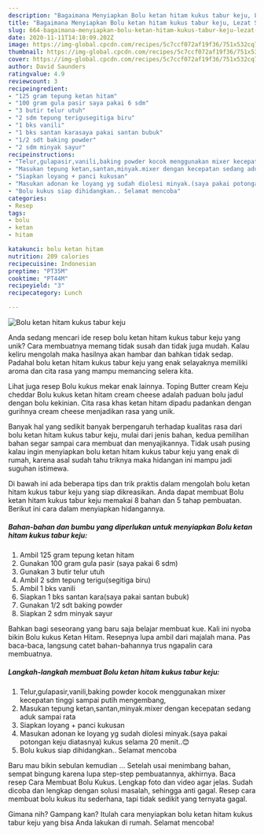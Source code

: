 ```yaml
---
description: "Bagaimana Menyiapkan Bolu ketan hitam kukus tabur keju, Lezat Sekali"
title: "Bagaimana Menyiapkan Bolu ketan hitam kukus tabur keju, Lezat Sekali"
slug: 664-bagaimana-menyiapkan-bolu-ketan-hitam-kukus-tabur-keju-lezat-sekali
date: 2020-11-11T14:10:09.202Z
image: https://img-global.cpcdn.com/recipes/5c7ccf072af19f36/751x532cq70/bolu-ketan-hitam-kukus-tabur-keju-foto-resep-utama.jpg
thumbnail: https://img-global.cpcdn.com/recipes/5c7ccf072af19f36/751x532cq70/bolu-ketan-hitam-kukus-tabur-keju-foto-resep-utama.jpg
cover: https://img-global.cpcdn.com/recipes/5c7ccf072af19f36/751x532cq70/bolu-ketan-hitam-kukus-tabur-keju-foto-resep-utama.jpg
author: David Saunders
ratingvalue: 4.9
reviewcount: 3
recipeingredient:
- "125 gram tepung ketan hitam"
- "100 gram gula pasir saya pakai 6 sdm"
- "3 butir telur utuh"
- "2 sdm tepung terigusegitiga biru"
- "1 bks vanili"
- "1 bks santan karasaya pakai santan bubuk"
- "1/2 sdt baking powder"
- "2 sdm minyak sayur"
recipeinstructions:
- "Telur,gulapasir,vanili,baking powder kocok menggunakan mixer kecepatan tinggi sampai putih mengembang,"
- "Masukan tepung ketan,santan,minyak.mixer dengan kecepatan sedang aduk sampai rata"
- "Siapkan loyang + panci kukusan"
- "Masukan adonan ke loyang yg sudah diolesi minyak.(saya pakai potongan keju diatasnya) kukus selama 20 menit..😊"
- "Bolu kukus siap dihidangkan.. Selamat mencoba"
categories:
- Resep
tags:
- bolu
- ketan
- hitam

katakunci: bolu ketan hitam 
nutrition: 209 calories
recipecuisine: Indonesian
preptime: "PT35M"
cooktime: "PT44M"
recipeyield: "3"
recipecategory: Lunch

---
```



![Bolu ketan hitam kukus tabur keju](https://img-global.cpcdn.com/recipes/5c7ccf072af19f36/751x532cq70/bolu-ketan-hitam-kukus-tabur-keju-foto-resep-utama.jpg)

Anda sedang mencari ide resep bolu ketan hitam kukus tabur keju yang unik? Cara membuatnya memang tidak susah dan tidak juga mudah. Kalau keliru mengolah maka hasilnya akan hambar dan bahkan tidak sedap. Padahal bolu ketan hitam kukus tabur keju yang enak selayaknya memiliki aroma dan cita rasa yang mampu memancing selera kita.

Lihat juga resep Bolu kukus mekar enak lainnya. Toping Butter cream Keju cheddar Bolu kukus ketan hitam cream cheese adalah paduan bolu jadul dengan bolu kekinian. Cita rasa khas ketan hitam dipadu padankan dengan gurihnya cream cheese menjadikan rasa yang unik.

Banyak hal yang sedikit banyak berpengaruh terhadap kualitas rasa dari bolu ketan hitam kukus tabur keju, mulai dari jenis bahan, kedua pemilihan bahan segar sampai cara membuat dan menyajikannya. Tidak usah pusing kalau ingin menyiapkan bolu ketan hitam kukus tabur keju yang enak di rumah, karena asal sudah tahu triknya maka hidangan ini mampu jadi suguhan istimewa.


Di bawah ini ada beberapa tips dan trik praktis dalam mengolah bolu ketan hitam kukus tabur keju yang siap dikreasikan. Anda dapat membuat Bolu ketan hitam kukus tabur keju memakai 8 bahan dan 5 tahap pembuatan. Berikut ini cara dalam menyiapkan hidangannya.

<!--inarticleads1-->

##### Bahan-bahan dan bumbu yang diperlukan untuk menyiapkan Bolu ketan hitam kukus tabur keju:

1. Ambil 125 gram tepung ketan hitam
1. Gunakan 100 gram gula pasir (saya pakai 6 sdm)
1. Gunakan 3 butir telur utuh
1. Ambil 2 sdm tepung terigu(segitiga biru)
1. Ambil 1 bks vanili
1. Siapkan 1 bks santan kara(saya pakai santan bubuk)
1. Gunakan 1/2 sdt baking powder
1. Siapkan 2 sdm minyak sayur


Bahkan bagi seseorang yang baru saja belajar membuat kue. Kali ini nyoba bikin Bolu kukus Ketan Hitam. Resepnya lupa ambil dari majalah mana. Pas baca-baca, langsung catet bahan-bahannya trus ngapalin cara membuatnya. 

<!--inarticleads2-->

##### Langkah-langkah membuat Bolu ketan hitam kukus tabur keju:

1. Telur,gulapasir,vanili,baking powder kocok menggunakan mixer kecepatan tinggi sampai putih mengembang,
1. Masukan tepung ketan,santan,minyak.mixer dengan kecepatan sedang aduk sampai rata
1. Siapkan loyang + panci kukusan
1. Masukan adonan ke loyang yg sudah diolesi minyak.(saya pakai potongan keju diatasnya) kukus selama 20 menit..😊
1. Bolu kukus siap dihidangkan.. Selamat mencoba


Baru mau bikin sebulan kemudian … Setelah usai menimbang bahan, sempat bingung karena lupa step-step pembuatannya, akhirnya. Baca resep Cara Membuat Bolu Kukus. Lengkap foto dan video agar jelas. Sudah dicoba dan lengkap dengan solusi masalah, sehingga anti gagal. Resep cara membuat bolu kukus itu sederhana, tapi tidak sedikit yang ternyata gagal. 

Gimana nih? Gampang kan? Itulah cara menyiapkan bolu ketan hitam kukus tabur keju yang bisa Anda lakukan di rumah. Selamat mencoba!
